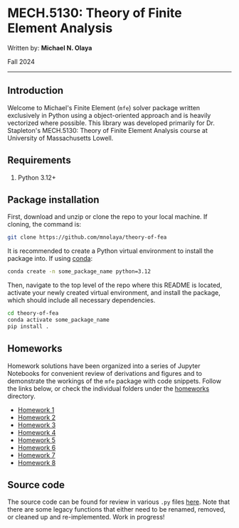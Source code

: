 # MECH.5130: Theory of Finite Element Analysis

Written by: **Michael N. Olaya**

Fall 2024

---

## Introduction

Welcome to Michael's Finite Element (`mfe`) solver package written exclusively in Python using a object-oriented approach and is heavily vectorized where possible. This library was developed primarily for Dr. Stapleton's MECH.5130: Theory of Finite Element Analysis course at University of Massachusetts Lowell.

## Requirements

1. Python 3.12+

## Package installation

First, download and unzip or clone the repo to your local machine. If cloning, the command is:

```bash
git clone https://github.com/mnolaya/theory-of-fea
```

It is recommended to create a Python virtual environment to install the package into. If using [conda](https://docs.anaconda.com/miniconda/):

```bash
conda create -n some_package_name python=3.12
```

Then, navigate to the top level of the repo where this README is located, activate your newly created virtual environment, and install the package, which should include all necessary dependencies.

```bash
cd theory-of-fea
conda activate some_package_name
pip install .
```

## Homeworks

Homework solutions have been organized into a series of Jupyter Notebooks for convenient review of derivations and figures and to demonstrate the workings of the `mfe` package with code snippets. Follow the links below, or check the individual folders under the [homeworks](./homeworks/) directory.

- [Homework 1](./homeworks/hw1/hw1_soln.ipynb)
- [Homework 2](./homeworks/hw2/hw2_soln.ipynb)
- [Homework 3](./homeworks/hw3/hw3_soln.ipynb)
- [Homework 4](./homeworks/hw4/hw4_soln.ipynb)
- [Homework 5](./homeworks/hw5/hw5_soln.ipynb)
- [Homework 6](./homeworks/hw6/hw6_soln.ipynb)
- [Homework 7](./homeworks/hw7/hw7_soln.ipynb)
- [Homework 8](./homeworks/hw8/hw8_soln.ipynb)

## Source code

The source code can be found for review in various `.py` files [here](./mfe). Note that there are some legacy functions that either need to be renamed, removed, or cleaned up and re-implemented. Work in progress!